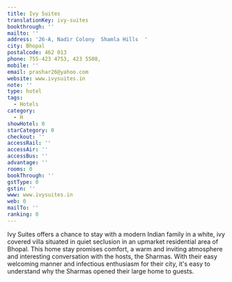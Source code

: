 ```yaml
---
title: Ivy Suites
translationKey: ivy-suites
bookthrough: ''
mailto: ''
address: '26-A, Nadir Colony  Shamla Hills  '
city: Bhopal
postalcode: 462 013
phone: 755-423 4753, 423 5508,
mobile: ''
email: prashar26@yahoo.com
website: www.ivysuites.in
note: ''
type: hotel
tags:
  - Hotels
category:
  - H
showHotel: 0
starCategory: 0
checkout: ''
accessRail: ''
accessAir: ''
accessBus: ''
advantage: ''
rooms: 0
bookThrough: ''
gstType: 0
gstin: ''
www: www.ivysuites.in
web: 0
mailTo: ''
ranking: 0
---
```







Ivy Suites offers a chance to stay with a modern Indian family in a white, ivy covered villa situated in quiet seclusion in an upmarket residential area of Bhopal.     This home stay promises comfort, a warm and inviting atmosphere and interesting conversation with the hosts, the Sharmas.    With their easy welcoming manner and infectious enthusiasm for their city, it's easy to understand why the Sharmas opened their large home to guests.